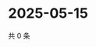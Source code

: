 # 2025-05-15

共 0 条

<!-- BEGIN ZHIHUVIDEO -->
<!-- 最后更新时间 Thu May 15 2025 20:21:22 GMT+0800 (China Standard Time) -->

<!-- END ZHIHUVIDEO -->

